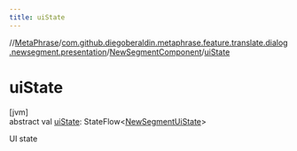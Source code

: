 ```yaml
---
title: uiState
---
```

//[MetaPhrase](../../../index.html)/[com.github.diegoberaldin.metaphrase.feature.translate.dialog.newsegment.presentation](../index.html)/[NewSegmentComponent](index.html)/[uiState](ui-state.html)



# uiState



[jvm]\
abstract val [uiState](ui-state.html): StateFlow&lt;[NewSegmentUiState](../-new-segment-ui-state/index.html)&gt;



UI state




